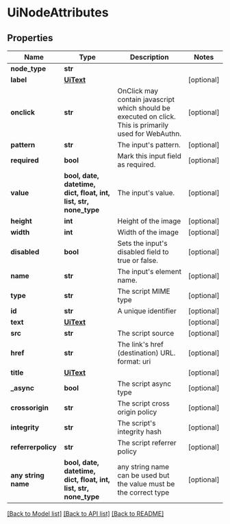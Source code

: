 # UiNodeAttributes


## Properties
Name | Type | Description | Notes
------------ | ------------- | ------------- | -------------
**node_type** | **str** |  | 
**label** | [**UiText**](UiText.md) |  | [optional] 
**onclick** | **str** | OnClick may contain javascript which should be executed on click. This is primarily used for WebAuthn. | [optional] 
**pattern** | **str** | The input&#39;s pattern. | [optional] 
**required** | **bool** | Mark this input field as required. | [optional] 
**value** | **bool, date, datetime, dict, float, int, list, str, none_type** | The input&#39;s value. | [optional] 
**height** | **int** | Height of the image | [optional] 
**width** | **int** | Width of the image | [optional] 
**disabled** | **bool** | Sets the input&#39;s disabled field to true or false. | [optional] 
**name** | **str** | The input&#39;s element name. | [optional] 
**type** | **str** | The script MIME type | [optional] 
**id** | **str** | A unique identifier | [optional] 
**text** | [**UiText**](UiText.md) |  | [optional] 
**src** | **str** | The script source | [optional] 
**href** | **str** | The link&#39;s href (destination) URL.  format: uri | [optional] 
**title** | [**UiText**](UiText.md) |  | [optional] 
**_async** | **bool** | The script async type | [optional] 
**crossorigin** | **str** | The script cross origin policy | [optional] 
**integrity** | **str** | The script&#39;s integrity hash | [optional] 
**referrerpolicy** | **str** | The script referrer policy | [optional] 
**any string name** | **bool, date, datetime, dict, float, int, list, str, none_type** | any string name can be used but the value must be the correct type | [optional]

[[Back to Model list]](../README.md#documentation-for-models) [[Back to API list]](../README.md#documentation-for-api-endpoints) [[Back to README]](../README.md)



